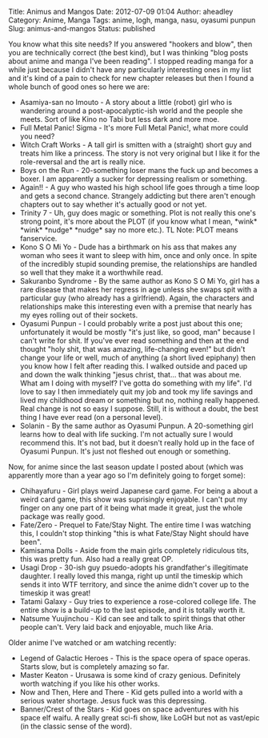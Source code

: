 Title: Animus and Mangos
Date: 2012-07-09 01:04
Author: aheadley
Category: Anime, Manga
Tags: anime, logh, manga, nasu, oyasumi punpun
Slug: animus-and-mangos
Status: published

You know what this site needs? If you answered "hookers and blow", then
you are technically correct (the best kind), but I was thinking "blog
posts about anime and manga I've been reading". I stopped reading manga
for a while just because I didn't have any particularly interesting ones
in my list and it's kind of a pain to check for new chapter releases but
then I found a whole bunch of good ones so here we are:

-   Asamiya-san no Imouto - A story about a little (robot) girl who is
    wandering around a post-apocalyptic-ish world and the people she
    meets. Sort of like Kino no Tabi but less dark and more moe.
-   Full Metal Panic! Sigma - It's more Full Metal Panic!, what more
    could you need?
-   Witch Craft Works - A tall girl is smitten with a (straight) short
    guy and treats him like a princess. The story is not very original
    but I like it for the role-reversal and the art is really nice.
-   Boys on the Run - 20-something loser mans the fuck up and becomes a
    boxer. I am apparently a sucker for depressing realism or something.
-   Again!! - A guy who wasted his high school life goes through a time
    loop and gets a second chance. Strangely addicting but there aren't
    enough chapters out to say whether it's actually good or not yet.
-   Trinity 7 - Uh, guy does magic or something. Plot is not really this
    one's strong point, it's more about the PLOT (if you know what I
    mean, \*wink\* \*wink\* \*nudge\* \*nudge\* say no more etc.). TL
    Note: PLOT means fanservice.
-   Kono S O Mi Yo - Dude has a birthmark on his ass that makes any
    woman who sees it want to sleep with him, once and only once. In
    spite of the incredibly stupid sounding premise, the relationships
    are handled so well that they make it a worthwhile read.
-   Sakuranbo Syndrome - By the same author as Kono S O Mi Yo, girl has
    a rare disease that makes her regress in age unless she swaps spit
    with a particular guy (who already has a girlfriend). Again, the
    characters and relationships make this interesting even with a
    premise that nearly has my eyes rolling out of their sockets.
-   Oyasumi Punpun - I could probably write a post just about this one;
    unfortunately it would be mostly "it's just like, so good, man"
    because I can't write for shit. If you've ever read something and
    then at the end thought "holy shit, that was amazing, life-changing
    even!" but didn't change your life or well, much of anything (a
    short lived epiphany) then you know how I felt after reading this. I
    walked outside and paced up and down the walk thinking "jesus
    christ, that... that was about me. What am I doing with myself? I've
    gotta do something with my life". I'd love to say I then immediately
    quit my job and took my life savings and lived my childhood dream or
    something but no, nothing really happened. Real change is not so
    easy I suppose. Still, it is without a doubt, the best thing I have
    ever read (on a personal level).
-   Solanin - By the same author as Oyasumi Punpun. A 20-something girl
    learns how to deal with life sucking. I'm not actually sure I would
    recommend this. It's not bad, but it doesn't really hold up in the
    face of Oyasumi Punpun. It's just not fleshed out enough or
    something.

Now, for anime since the last season update I posted about (which was
apparently more than a year ago so I'm definitely going to forget some):

-   Chihayafuru - Girl plays weird Japanese card game. For being a about
    a weird card game, this show was suprisingly enjoyable. I can't put
    my finger on any one part of it being what made it great, just the
    whole package was really good.
-   Fate/Zero - Prequel to Fate/Stay Night. The entire time I was
    watching this, I couldn't stop thinking "this is what Fate/Stay
    Night should have been".
-   Kamisama Dolls - Aside from the main girls completely ridiculous
    tits, this was pretty fun. Also had a really great OP.
-   Usagi Drop - 30-ish guy psuedo-adopts his grandfather's illegitimate
    daughter. I really loved this manga, right up until the timeskip
    which sends it into WTF territory, and since the anime didn't cover
    up to the timeskip it was great!
-   Tatami Galaxy - Guy tries to experience a rose-colored college life.
    The entire show is a build-up to the last episode, and it is totally
    worth it.
-   Natsume Yuujinchou - Kid can see and talk to spirit things that
    other people can't. Very laid back and enjoyable, much like Aria.

Older anime I've watched or am watching recently:

-   Legend of Galactic Heroes - This is the space opera of space operas.
    Starts slow, but is completely amazing so far.
-   Master Keaton - Urusawa is some kind of crazy genious. Definitely
    worth watching if you like his other works.
-   Now and Then, Here and There - Kid gets pulled into a world with a
    serious water shortage. Jesus fuck was this depressing.
-   Banner/Crest of the Stars - Kid goes on space adventures with his
    space elf waifu. A really great sci-fi show, like LoGH but not as
    vast/epic (in the classic sense of the word).

